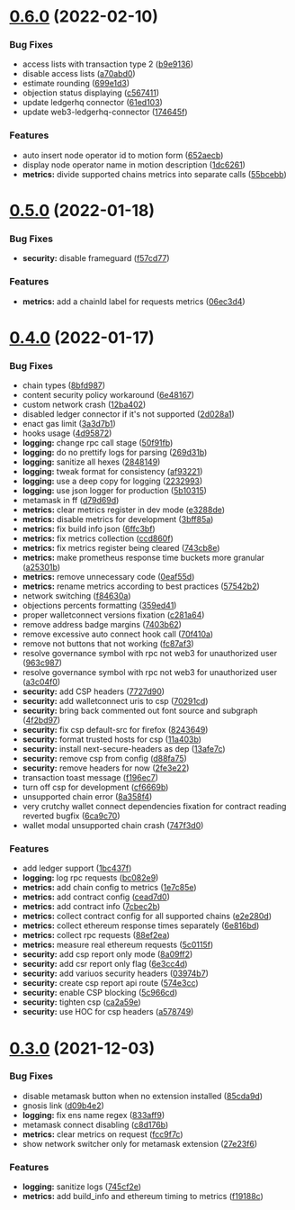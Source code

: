 # [0.6.0](https://github.com/lidofinance/easy-track-ui/compare/0.5.0...0.6.0) (2022-02-10)


### Bug Fixes

* access lists with transaction type 2 ([b9e9136](https://github.com/lidofinance/easy-track-ui/commit/b9e9136b4601a32243a1ad80ae166a369b9fb858))
* disable access lists ([a70abd0](https://github.com/lidofinance/easy-track-ui/commit/a70abd02027771992819cd19bb0a1478aa097a12))
* estimate rounding ([699e1d3](https://github.com/lidofinance/easy-track-ui/commit/699e1d3672f90eb1a5d0c75b181a6284ad68e230))
* objection status displaying ([c567411](https://github.com/lidofinance/easy-track-ui/commit/c5674116f4c9b2baec9cfb2d3149e8fccb9de88d))
* update ledgerhq connector ([61ed103](https://github.com/lidofinance/easy-track-ui/commit/61ed10389be2ec26cffaa7345c7a17c034188c29))
* update web3-ledgerhq-connector ([174645f](https://github.com/lidofinance/easy-track-ui/commit/174645f21a0ae382d4943e773d50082d12bfa476))


### Features

* auto insert node operator id to motion form ([652aecb](https://github.com/lidofinance/easy-track-ui/commit/652aecb288a2c567fa1472d5522df9653434bd1e))
* display node operator name in motion description ([1dc6261](https://github.com/lidofinance/easy-track-ui/commit/1dc626171a2bd6a18c572617f6c19d7e0362e151))
* **metrics:** divide supported chains metrics into separate calls ([55bcebb](https://github.com/lidofinance/easy-track-ui/commit/55bcebba59f9855eb99490dc8a45466e1c224115))



# [0.5.0](https://github.com/lidofinance/easy-track-ui/compare/0.4.0...0.5.0) (2022-01-18)


### Bug Fixes

* **security:** disable frameguard ([f57cd77](https://github.com/lidofinance/easy-track-ui/commit/f57cd77ed0b43ad17ac821eda11ff31979e441ab))


### Features

* **metrics:** add a chainId label for requests metrics ([06ec3d4](https://github.com/lidofinance/easy-track-ui/commit/06ec3d42d1f3cb944e834771d12c1ead12b80550))



# [0.4.0](https://github.com/lidofinance/easy-track-ui/compare/0.3.0...0.4.0) (2022-01-17)


### Bug Fixes

* chain types ([8bfd987](https://github.com/lidofinance/easy-track-ui/commit/8bfd987b8da82e91a147f7199c39473c7b50c479))
* content security policy workaround ([6e48167](https://github.com/lidofinance/easy-track-ui/commit/6e481672b2c0b001c0c97b453b5873668bbe7d1e))
* custom network crash ([12ba402](https://github.com/lidofinance/easy-track-ui/commit/12ba4028100c03930b57839e0a7e4fd045578836))
* disabled ledger connector if it's not supported ([2d028a1](https://github.com/lidofinance/easy-track-ui/commit/2d028a1bf3cdea965ec0cfd578dd2554c11c181b))
* enact gas limit ([3a3d7b1](https://github.com/lidofinance/easy-track-ui/commit/3a3d7b11f14ba00f710a4cddfa5328774d091d3a))
* hooks usage ([4d95872](https://github.com/lidofinance/easy-track-ui/commit/4d958721d8a7e582af1534b9ffcebb99b647f37a))
* **logging:** change rpc call stage ([50f91fb](https://github.com/lidofinance/easy-track-ui/commit/50f91fb0d2d59f7a55a734eb0512a50fcf8bd2e2))
* **logging:** do no prettify logs for parsing ([269d31b](https://github.com/lidofinance/easy-track-ui/commit/269d31bef8e911b326995bae23d4fdf349b9d00e))
* **logging:** sanitize all hexes ([2848149](https://github.com/lidofinance/easy-track-ui/commit/2848149aadef7b39b5f6bbab46b1f507d6da64ec))
* **logging:** tweak format for consistency ([af93221](https://github.com/lidofinance/easy-track-ui/commit/af932214221aa7d2d0a42e4392e5e4c62d6b5ec3))
* **logging:** use a deep copy for logging ([2232993](https://github.com/lidofinance/easy-track-ui/commit/2232993d4cbfbca3d45e14add3deb121a633e7ca))
* **logging:** use json logger for production ([5b10315](https://github.com/lidofinance/easy-track-ui/commit/5b10315d90265fce53dcab2de88ce101ac5fc6eb))
* metamask in ff ([d79d69d](https://github.com/lidofinance/easy-track-ui/commit/d79d69db20eb794fc19d6817508795f6470d2d8e))
* **metrics:** clear metrics register in dev mode ([e3288de](https://github.com/lidofinance/easy-track-ui/commit/e3288de84e7a97917e622b9f216d27265f7ac197))
* **metrics:** disable metrics for development ([3bff85a](https://github.com/lidofinance/easy-track-ui/commit/3bff85ae7d754668674310d63f2be36d3d1a4733))
* **metrics:** fix build info json ([6ffc3bf](https://github.com/lidofinance/easy-track-ui/commit/6ffc3bf8e96ecfdc246aa57722534d20f5cab5f6))
* **metrics:** fix metrics collection ([ccd860f](https://github.com/lidofinance/easy-track-ui/commit/ccd860f1b90bd4bb11b1f67f59808fc4a2be1278))
* **metrics:** fix metrics register being cleared ([743cb8e](https://github.com/lidofinance/easy-track-ui/commit/743cb8e9c788a4f2e78b7f80310142782014e95d))
* **metrics:** make prometheus response time buckets more granular ([a25301b](https://github.com/lidofinance/easy-track-ui/commit/a25301b4e514df2e87e0b8a57799cf6f7a6168df))
* **metrics:** remove unnecessary code ([0eaf55d](https://github.com/lidofinance/easy-track-ui/commit/0eaf55dd7438ed47c99eb075d4f8e8e22e94c9e8))
* **metrics:** rename metrics according to best practices ([57542b2](https://github.com/lidofinance/easy-track-ui/commit/57542b2fc7fd962903c2108297ae3141852eb454))
* network switching ([f84630a](https://github.com/lidofinance/easy-track-ui/commit/f84630adf7a63dd9cd79b52428ba3c1fca799062))
* objections percents formatting ([359ed41](https://github.com/lidofinance/easy-track-ui/commit/359ed4177c10ad303e12fa7975f694ff6fc0accf))
* proper walletconnect versions fixation ([c281a64](https://github.com/lidofinance/easy-track-ui/commit/c281a644a982a58230193a4973b4ae141cfbb935))
* remove address badge margins ([7403b62](https://github.com/lidofinance/easy-track-ui/commit/7403b62492598936b7cc38cd642e0684ae7e21cf))
* remove excessive auto connect hook call ([70f410a](https://github.com/lidofinance/easy-track-ui/commit/70f410afb7bb3eee59c7317a12b4d8354fea3637))
* remove not buttons that not working ([fc87af3](https://github.com/lidofinance/easy-track-ui/commit/fc87af31757a11bdfb13f4cca4a5ae5e822b02b5))
* resolve governance symbol with rpc not web3 for unauthorized user ([963c987](https://github.com/lidofinance/easy-track-ui/commit/963c9879aeb4220ba8a589d28d9998ed7ebaa161))
* resolve governance symbol with rpc not web3 for unauthorized user ([a3c04f0](https://github.com/lidofinance/easy-track-ui/commit/a3c04f0044ff1b9845b401f667a84f82b2f6908d))
* **security:** add CSP headers ([7727d90](https://github.com/lidofinance/easy-track-ui/commit/7727d90000370f7f62dfe46e873e2ffa7690eb43))
* **security:** add walletconnect uris to csp ([70291cd](https://github.com/lidofinance/easy-track-ui/commit/70291cd935cdaee110c04b5614c37ed17df787e4))
* **security:** bring back commented out font source and subgraph ([4f2bd97](https://github.com/lidofinance/easy-track-ui/commit/4f2bd972e9563e5f88b89b355796ea55739960ce))
* **security:** fix csp default-src for firefox ([8243649](https://github.com/lidofinance/easy-track-ui/commit/824364979eb39f9fd736405a18c7f6e9d65fb032))
* **security:** format trusted hosts for csp ([11a403b](https://github.com/lidofinance/easy-track-ui/commit/11a403b1adaac685c42c122b64befa975bd0a65d))
* **security:** install next-secure-headers as dep ([13afe7c](https://github.com/lidofinance/easy-track-ui/commit/13afe7c5818e402d7e5781038e3ed64d7da9cd83))
* **security:** remove csp from config ([d88fa75](https://github.com/lidofinance/easy-track-ui/commit/d88fa750e2e679bd4f1aa53331c50e43ddd3bbb4))
* **security:** remove headers for now ([2fe3e22](https://github.com/lidofinance/easy-track-ui/commit/2fe3e2291675cc06aa1c57868d1270da4a7260f3))
* transaction toast message ([f196ec7](https://github.com/lidofinance/easy-track-ui/commit/f196ec73d0ca713510bec9028345efd57e30747c))
* turn off csp for development ([cf6669b](https://github.com/lidofinance/easy-track-ui/commit/cf6669bc51464a9ae9dafd8d5ade952fb1b3af01))
* unsupported chain error ([8a358f4](https://github.com/lidofinance/easy-track-ui/commit/8a358f4e5126be19e0847a780630be79fd60ac2a))
* very crutchy wallet connect dependencies fixation for contract reading reverted bugfix ([6ca9c70](https://github.com/lidofinance/easy-track-ui/commit/6ca9c706ee2bdfbe83843010e617e3baa69f2c2d))
* wallet modal unsupported chain crash ([747f3d0](https://github.com/lidofinance/easy-track-ui/commit/747f3d0b210ad1219933d12e06af38224a1388e3))


### Features

* add ledger support ([1bc437f](https://github.com/lidofinance/easy-track-ui/commit/1bc437fad3edb0b1895501ba1327248922dcf604))
* **logging:** log rpc requests ([bc082e9](https://github.com/lidofinance/easy-track-ui/commit/bc082e918829e32de3a6be3968cf1f1559e8fcf1))
* **metrics:** add chain config to metrics ([1e7c85e](https://github.com/lidofinance/easy-track-ui/commit/1e7c85ed3fcaf8a9bd0fa4967d036ed67aa743f6))
* **metrics:** add contract config ([cead7d0](https://github.com/lidofinance/easy-track-ui/commit/cead7d0ecd8fd635532219d9c93c1fd0f730f6d0))
* **metrics:** add contract info ([7cbec2b](https://github.com/lidofinance/easy-track-ui/commit/7cbec2b27fef081a0bc4a029118f2a7883bb8f2f))
* **metrics:** collect contract config for all supported chains ([e2e280d](https://github.com/lidofinance/easy-track-ui/commit/e2e280d192ed3948de778cf4d1b611c40c171b16))
* **metrics:** collect ethereum response times separately ([6e816bd](https://github.com/lidofinance/easy-track-ui/commit/6e816bd3cff5f614bd5ad36ecc3af202242d8163))
* **metrics:** collect rpc requests ([88ef2ea](https://github.com/lidofinance/easy-track-ui/commit/88ef2ea5775495f44b2ba9e4b72ab17830a8ae60))
* **metrics:** measure real ethereum requests ([5c0115f](https://github.com/lidofinance/easy-track-ui/commit/5c0115fa573acaf3d5b624caa218987952e1eb69))
* **security:** add csp report only mode ([8a09ff2](https://github.com/lidofinance/easy-track-ui/commit/8a09ff2aae6cf0de68d9f1dc678baff398d9237d))
* **security:** add csr report only flag ([6e3cc4d](https://github.com/lidofinance/easy-track-ui/commit/6e3cc4d59095844041812538fffc85a18d64492e))
* **security:** add variuos security headers ([03974b7](https://github.com/lidofinance/easy-track-ui/commit/03974b7b6b1966ac2c83c0acf332dc05b6b43122))
* **security:** create csp report api route ([574e3cc](https://github.com/lidofinance/easy-track-ui/commit/574e3cc677fb33bbddf6a0c739eb78315771bc63))
* **security:** enable CSP blocking ([5c966cd](https://github.com/lidofinance/easy-track-ui/commit/5c966cd81d50563369d980e0a55e3ad466aeafbb))
* **security:** tighten csp ([ca2a59e](https://github.com/lidofinance/easy-track-ui/commit/ca2a59e2c1afacf3185aad09eca90c1fb40ab34d))
* **security:** use HOC for csp headers ([a578749](https://github.com/lidofinance/easy-track-ui/commit/a578749df6148ec3b2e7c0bccc55b7f11b3d8b54))



# [0.3.0](https://github.com/lidofinance/easy-track-ui/compare/0.2.1...0.3.0) (2021-12-03)


### Bug Fixes

* disable metamask button when no extension installed ([85cda9d](https://github.com/lidofinance/easy-track-ui/commit/85cda9d01ad9ddad5dd55dca041805c65893695d))
* gnosis link ([d09b4e2](https://github.com/lidofinance/easy-track-ui/commit/d09b4e2a53390e69b0442cecc1bf5a93754d0ab7))
* **logging:** fix ens name regex ([833aff9](https://github.com/lidofinance/easy-track-ui/commit/833aff9726de2d10d90a44c8d19c22f49b069a65))
* metamask connect disabling ([c8d176b](https://github.com/lidofinance/easy-track-ui/commit/c8d176b6994ffb4b603cfac20f1a0236cea2c620))
* **metrics:** clear metrics on request ([fcc9f7c](https://github.com/lidofinance/easy-track-ui/commit/fcc9f7c9ed372928fa36088ffbd2d6fa3113068b))
* show network switcher only for metamask extension ([27e23f6](https://github.com/lidofinance/easy-track-ui/commit/27e23f6e8705326a4b8fec957995c11b8f8ce7fb))


### Features

* **logging:** sanitize logs ([745cf2e](https://github.com/lidofinance/easy-track-ui/commit/745cf2ed1c75a27e0257a7617eefd5d8665bc688))
* **metrics:** add build_info and ethereum timing to metrics ([f19188c](https://github.com/lidofinance/easy-track-ui/commit/f19188c31f2fdca3a5f7a508df829bbe73907b0a))



